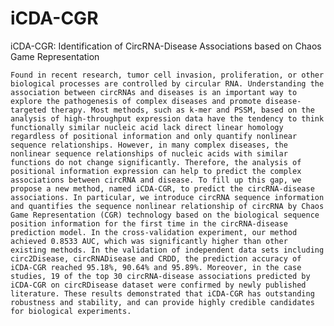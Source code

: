 # iCDA-CGR
iCDA-CGR: Identification of CircRNA-Disease Associations based on Chaos Game Representation

    Found in recent research, tumor cell invasion, proliferation, or other biological processes are controlled by circular RNA. Understanding the association between circRNAs and diseases is an important way to explore the pathogenesis of complex diseases and promote disease-targeted therapy. Most methods, such as k-mer and PSSM, based on the analysis of high-throughput expression data have the tendency to think functionally similar nucleic acid lack direct linear homology regardless of positional information and only quantify nonlinear sequence relationships. However, in many complex diseases, the nonlinear sequence relationships of nucleic acids with similar functions do not change significantly. Therefore, the analysis of positional information expression can help to predict the complex associations between circRNA and disease. To fill up this gap, we propose a new method, named iCDA-CGR, to predict the circRNA-disease associations. In particular, we introduce circRNA sequence information and quantifies the sequence nonlinear relationship of circRNA by Chaos Game Representation (CGR) technology based on the biological sequence position information for the first time in the circRNA-disease prediction model. In the cross-validation experiment, our method achieved 0.8533 AUC, which was significantly higher than other existing methods. In the validation of independent data sets including circ2Disease, circRNADisease and CRDD, the prediction accuracy of iCDA-CGR reached 95.18%, 90.64% and 95.89%. Moreover, in the case studies, 19 of the top 30 circRNA-disease associations predicted by iCDA-CGR on circRDisease dataset were confirmed by newly published literature. These results demonstrated that iCDA-CGR has outstanding robustness and stability, and can provide highly credible candidates for biological experiments.
